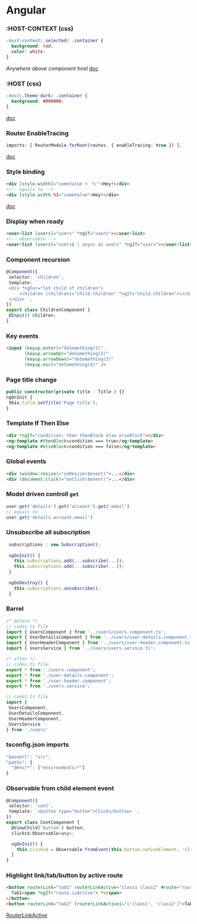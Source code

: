 # Angular

### :HOST-CONTEXT (css)
```css
:host-context(.selected) .container {
  background: red; 
  color: white;
}
```
_Anywhere above component host_ [doc](https://angular.io/guide/component-styles#host)

### :HOST (css)
```css
:host(.theme-dark) .container {
  background: #000000;
}
```
[doc](https://angular.io/guide/component-styles#host-context)

### Router EnableTracing
```TypeScript
imports: [ RouterModule.forRoot(routes, { enableTracing: true }) ],
```
[doc](https://angular.io/api/router/RouterModule#forRoot)

### Style binding
```html
<div [style.width]="someValue + '%'">Hey!</div>
<!-- equals to -->
<div [style.width.%]="someValue">Hey!</div>
```
[doc](https://angular.io/guide/template-syntax#style-binding)

### Display when ready
```html
<user-list [users]="users" *ngIf="users"></user-list>
<!-- observable -->
<user-list [users]="users$ | async as users" *ngIf="users"></user-list>
```

### Component recursion
```TypeScript
@Component({
 selector: 'children',
 template: `
 <div *ngFor="let child of children">
     <children [children]="child.children" *ngIf="child.children"></children>
 </div> `,
})
export class ChildrenComponent {
 @Input() children;
}
```

### Key events
```html
<input (keyup.enter)="doSomething(1)"
       (keyup.arrowUp)="doSomething(2)"
       (keyup.arrowDown)="doSomething(3)"
       (keyup.esc)="doSomething(4)" />
```

### Page title change
```TypeScript
public constructor(private title : Title ) {}
ngOnInit {
 this.title.setTitle('Page title');
}
```

### Template If Then Else
```html
<div *ngIf="condition; then thenBlock else elseBlock"></div>
<ng-template #thenBlock>condition === true</ng-template>
<ng-template #elseBlock>condition === false</ng-template>
```

### Global events
```html
<div (window:resize)="onResize($event)">...</div>
<div (document:click)="onClick($event)">...</div>
```

### Model driven controll `get`
```TypeScript
user.get('details').get('account').get('email')
// equals to
user.get('details.account.email')
```

### Unsubscribe all subscription
```TypeScript
 subscriptions : new Subscription();
 
 ngOnInit() {
   this.subscriptions.add(...subscribe(...));
   this.subscriptions.add(...subscribe(...));
 }
 
 ngOnDestroy() {
   this.subscriptions.unsubscribe();
 }
 ```
 
 ### Barrel
```TypeScript
/* before */
// code1.ts file
import { UsersComponent } from '../users/users.component.ts';
import { UserDetailsComponent } from '../users/user-details.component.ts';
import { UserHeaderComponent } from '../users/user-header.component.ts';
import { UsersService } from '../users/users.service.ts';

/* after */
// index.ts file:
export * from './users.component';
export * from './user-details.component';
export * from './user-header.component';
export * from './users.service';

// code1.ts file
import {
 UsersComponent,
 UserDetailsComponent,
 UserHeaderComponent,
 UsersService
} from './users'
```

### tsconfig.json imports
```javascript
"baseUrl": "src",
"paths": {
  "@env/*": ["environments/*"]
}
```

### Observable from child element event
```TypeScript
@Component({
 selector: 'cont',
 template: `<button type="button">Click</button> `,
})
export class ContComponent {
  @ViewChild('button') button;
  clicks$:Observable<any>;

  ngOnInit() {
    this.clicks$ = Observable.fromEvent(this.button.nativeElement, 'click');
  }
}
```

### Highlight link/tab/button by active route
```html
<button routerLink="tab1" routerLinkActive="class1 class2" #route="routerLinkActive">
  Tab1<span *ngIf="route.isActive"> *</span>
</button>
<button routerLink="tab2" [routerLinkActive]="['class1', 'class2']">Tab2</button>
```
[RouterLinkActive](https://angular.io/api/router/RouterLinkActive)
